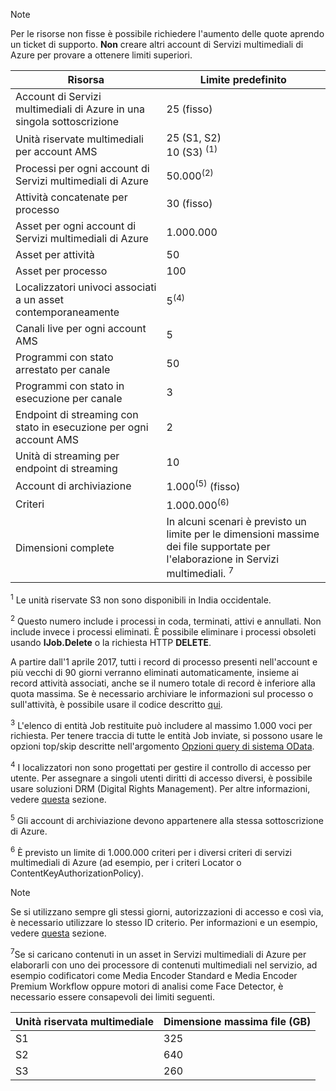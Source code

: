 >[!NOTE]
>Per le risorse non fisse è possibile richiedere l'aumento delle quote aprendo un ticket di supporto. **Non** creare altri account di Servizi multimediali di Azure per provare a ottenere limiti superiori.

| Risorsa | Limite predefinito | 
| --- | --- | 
| Account di Servizi multimediali di Azure in una singola sottoscrizione | 25 (fisso) |
| Unità riservate multimediali per account AMS |25 (S1, S2)<br/>10 (S3) <sup>(1)</sup> | 
| Processi per ogni account di Servizi multimediali di Azure | 50.000<sup>(2)</sup> |
| Attività concatenate per processo | 30 (fisso) |
| Asset per ogni account di Servizi multimediali di Azure | 1.000.000|
| Asset per attività | 50 |
| Asset per processo | 100 |
| Localizzatori univoci associati a un asset contemporaneamente | 5<sup>(4)</sup> |
| Canali live per ogni account AMS  |5|
| Programmi con stato arrestato per canale  |50|
| Programmi con stato in esecuzione per canale  |3|
| Endpoint di streaming con stato in esecuzione per ogni account AMS |2|
| Unità di streaming per endpoint di streaming  |10 |
| Account di archiviazione | 1.000<sup>(5)</sup> (fisso) |
| Criteri | 1.000.000<sup>(6)</sup> |
| Dimensioni complete| In alcuni scenari è previsto un limite per le dimensioni massime dei file supportate per l'elaborazione in Servizi multimediali. <sup>7</sup> |
  
<sup>1</sup> Le unità riservate S3 non sono disponibili in India occidentale.

<sup>2</sup> Questo numero include i processi in coda, terminati, attivi e annullati. Non include invece i processi eliminati. È possibile eliminare i processi obsoleti usando **IJob.Delete** o la richiesta HTTP **DELETE**.

A partire dall'1 aprile 2017, tutti i record di processo presenti nell'account e più vecchi di 90 giorni verranno eliminati automaticamente, insieme ai record attività associati, anche se il numero totale di record è inferiore alla quota massima. Se è necessario archiviare le informazioni sul processo o sull'attività, è possibile usare il codice descritto [qui](../articles/media-services/media-services-dotnet-manage-entities.md).

<sup>3</sup> L'elenco di entità Job restituite può includere al massimo 1.000 voci per richiesta. Per tenere traccia di tutte le entità Job inviate, si possono usare le opzioni top/skip descritte nell'argomento [Opzioni query di sistema OData](http://msdn.microsoft.com/library/gg309461.aspx).

<sup>4</sup> I localizzatori non sono progettati per gestire il controllo di accesso per utente. Per assegnare a singoli utenti diritti di accesso diversi, è possibile usare soluzioni DRM (Digital Rights Management). Per altre informazioni, vedere [questa](../articles/media-services/media-services-content-protection-overview.md) sezione.

<sup>5</sup> Gli account di archiviazione devono appartenere alla stessa sottoscrizione di Azure.

<sup>6</sup> È previsto un limite di 1.000.000 criteri per i diversi criteri di servizi multimediali di Azure (ad esempio, per i criteri Locator o ContentKeyAuthorizationPolicy). 

>[!NOTE]
> Se si utilizzano sempre gli stessi giorni, autorizzazioni di accesso e così via, è necessario utilizzare lo stesso ID criterio. Per informazioni e un esempio, vedere [questa](../articles/media-services/media-services-dotnet-manage-entities.md#limit-access-policies) sezione.

<sup>7</sup>Se si caricano contenuti in un asset in Servizi multimediali di Azure per elaborarli con uno dei processore di contenuti multimediali nel servizio, ad esempio codificatori come Media Encoder Standard e Media Encoder Premium Workflow oppure motori di analisi come Face Detector, è necessario essere consapevoli dei limiti seguenti. 

| Unità riservata multimediale | Dimensione massima file (GB)| 
| --- | --- | 
|S1    | 325|
|S2    | 640|
|S3    | 260|
